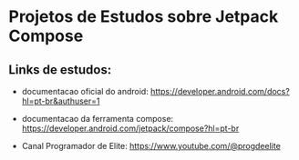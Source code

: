 # Projetos de Estudos sobre Jetpack Compose


## Links de estudos:

* documentacao oficial do android:
https://developer.android.com/docs?hl=pt-br&authuser=1

* documentacao da ferramenta compose:
https://developer.android.com/jetpack/compose?hl=pt-br

* Canal Programador de Elite:
https://www.youtube.com/@progdeelite
